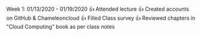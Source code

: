 
Week 1: 01/13/2020 - 01/19/2020
👍 Attended lecture
👍 Created accounts on GitHub & Chameleoncloud
👍 Filled Class survey
👍 Reviewed chapters in "Cloud Computing" book as per class notes
